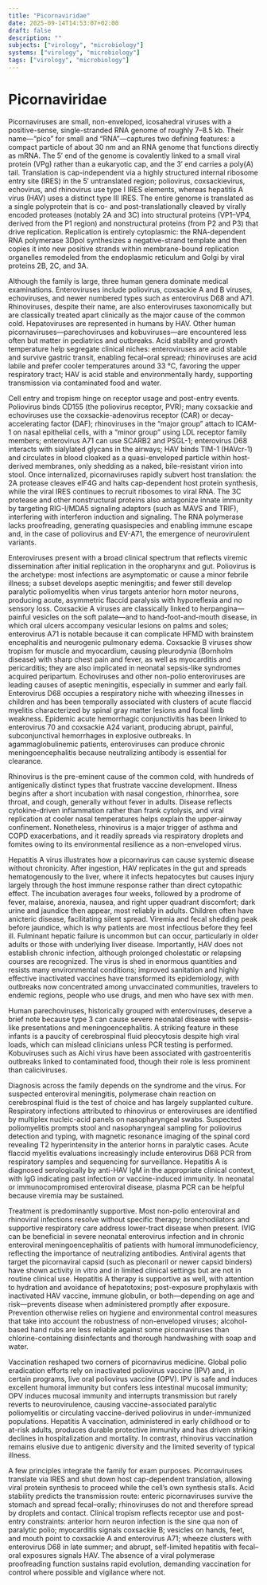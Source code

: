 ```yaml
---
title: "Picornaviridae"
date: 2025-09-14T14:53:07+02:00
draft: false
description: ""
subjects: ["virology", "microbiology"]
systems: ["virology", "microbiology"]
tags: ["virology", "microbiology"]
---
```


# Picornaviridae

Picornaviruses are small, non-enveloped, icosahedral viruses with a positive-sense, single-stranded RNA genome of roughly 7–8.5 kb. Their name—“pico” for small and “RNA”—captures two defining features: a compact particle of about 30 nm and an RNA genome that functions directly as mRNA. The 5′ end of the genome is covalently linked to a small viral protein (VPg) rather than a eukaryotic cap, and the 3′ end carries a poly(A) tail. Translation is cap-independent via a highly structured internal ribosome entry site (IRES) in the 5′ untranslated region; poliovirus, coxsackievirus, echovirus, and rhinovirus use type I IRES elements, whereas hepatitis A virus (HAV) uses a distinct type III IRES. The entire genome is translated as a single polyprotein that is co- and post-translationally cleaved by virally encoded proteases (notably 2A and 3C) into structural proteins (VP1–VP4, derived from the P1 region) and nonstructural proteins (from P2 and P3) that drive replication. Replication is entirely cytoplasmic: the RNA-dependent RNA polymerase 3Dpol synthesizes a negative-strand template and then copies it into new positive strands within membrane-bound replication organelles remodeled from the endoplasmic reticulum and Golgi by viral proteins 2B, 2C, and 3A.

Although the family is large, three human genera dominate medical examinations. Enteroviruses include poliovirus, coxsackie A and B viruses, echoviruses, and newer numbered types such as enterovirus D68 and A71. Rhinoviruses, despite their name, are also enteroviruses taxonomically but are classically treated apart clinically as the major cause of the common cold. Hepatoviruses are represented in humans by HAV. Other human picornaviruses—parechoviruses and kobuviruses—are encountered less often but matter in pediatrics and outbreaks. Acid stability and growth temperature help segregate clinical niches: enteroviruses are acid stable and survive gastric transit, enabling fecal–oral spread; rhinoviruses are acid labile and prefer cooler temperatures around 33 °C, favoring the upper respiratory tract; HAV is acid stable and environmentally hardy, supporting transmission via contaminated food and water.

Cell entry and tropism hinge on receptor usage and post-entry events. Poliovirus binds CD155 (the poliovirus receptor, PVR); many coxsackie and echoviruses use the coxsackie-adenovirus receptor (CAR) or decay-accelerating factor (DAF); rhinoviruses in the “major group” attach to ICAM-1 on nasal epithelial cells, with a “minor group” using LDL receptor family members; enterovirus A71 can use SCARB2 and PSGL-1; enterovirus D68 interacts with sialylated glycans in the airways; HAV binds TIM-1 (HAVcr-1) and circulates in blood cloaked as a quasi-enveloped particle within host-derived membranes, only shedding as a naked, bile-resistant virion into stool. Once internalized, picornaviruses rapidly subvert host translation: the 2A protease cleaves eIF4G and halts cap-dependent host protein synthesis, while the viral IRES continues to recruit ribosomes to viral RNA. The 3C protease and other nonstructural proteins also antagonize innate immunity by targeting RIG-I/MDA5 signaling adaptors (such as MAVS and TRIF), interfering with interferon induction and signaling. The RNA polymerase lacks proofreading, generating quasispecies and enabling immune escape and, in the case of poliovirus and EV-A71, the emergence of neurovirulent variants.

Enteroviruses present with a broad clinical spectrum that reflects viremic dissemination after initial replication in the oropharynx and gut. Poliovirus is the archetype: most infections are asymptomatic or cause a minor febrile illness; a subset develops aseptic meningitis; and fewer still develop paralytic poliomyelitis when virus targets anterior horn motor neurons, producing acute, asymmetric flaccid paralysis with hyporeflexia and no sensory loss. Coxsackie A viruses are classically linked to herpangina—painful vesicles on the soft palate—and to hand-foot-and-mouth disease, in which oral ulcers accompany vesicular lesions on palms and soles; enterovirus A71 is notable because it can complicate HFMD with brainstem encephalitis and neurogenic pulmonary edema. Coxsackie B viruses show tropism for muscle and myocardium, causing pleurodynia (Bornholm disease) with sharp chest pain and fever, as well as myocarditis and pericarditis; they are also implicated in neonatal sepsis-like syndromes acquired peripartum. Echoviruses and other non-polio enteroviruses are leading causes of aseptic meningitis, especially in summer and early fall. Enterovirus D68 occupies a respiratory niche with wheezing illnesses in children and has been temporally associated with clusters of acute flaccid myelitis characterized by spinal gray matter lesions and focal limb weakness. Epidemic acute hemorrhagic conjunctivitis has been linked to enterovirus 70 and coxsackie A24 variant, producing abrupt, painful, subconjunctival hemorrhages in explosive outbreaks. In agammaglobulinemic patients, enteroviruses can produce chronic meningoencephalitis because neutralizing antibody is essential for clearance.

Rhinovirus is the pre-eminent cause of the common cold, with hundreds of antigenically distinct types that frustrate vaccine development. Illness begins after a short incubation with nasal congestion, rhinorrhea, sore throat, and cough, generally without fever in adults. Disease reflects cytokine-driven inflammation rather than frank cytolysis, and viral replication at cooler nasal temperatures helps explain the upper-airway confinement. Nonetheless, rhinovirus is a major trigger of asthma and COPD exacerbations, and it readily spreads via respiratory droplets and fomites owing to its environmental resilience as a non-enveloped virus.

Hepatitis A virus illustrates how a picornavirus can cause systemic disease without chronicity. After ingestion, HAV replicates in the gut and spreads hematogenously to the liver, where it infects hepatocytes but causes injury largely through the host immune response rather than direct cytopathic effect. The incubation averages four weeks, followed by a prodrome of fever, malaise, anorexia, nausea, and right upper quadrant discomfort; dark urine and jaundice then appear, most reliably in adults. Children often have anicteric disease, facilitating silent spread. Viremia and fecal shedding peak before jaundice, which is why patients are most infectious before they feel ill. Fulminant hepatic failure is uncommon but can occur, particularly in older adults or those with underlying liver disease. Importantly, HAV does not establish chronic infection, although prolonged cholestatic or relapsing courses are recognized. The virus is shed in enormous quantities and resists many environmental conditions; improved sanitation and highly effective inactivated vaccines have transformed its epidemiology, with outbreaks now concentrated among unvaccinated communities, travelers to endemic regions, people who use drugs, and men who have sex with men.

Human parechoviruses, historically grouped with enteroviruses, deserve a brief note because type 3 can cause severe neonatal disease with sepsis-like presentations and meningoencephalitis. A striking feature in these infants is a paucity of cerebrospinal fluid pleocytosis despite high viral loads, which can mislead clinicians unless PCR testing is performed. Kobuviruses such as Aichi virus have been associated with gastroenteritis outbreaks linked to contaminated food, though their role is less prominent than caliciviruses.

Diagnosis across the family depends on the syndrome and the virus. For suspected enteroviral meningitis, polymerase chain reaction on cerebrospinal fluid is the test of choice and has largely supplanted culture. Respiratory infections attributed to rhinovirus or enteroviruses are identified by multiplex nucleic-acid panels on nasopharyngeal swabs. Suspected poliomyelitis prompts stool and nasopharyngeal sampling for poliovirus detection and typing, with magnetic resonance imaging of the spinal cord revealing T2 hyperintensity in the anterior horns in paralytic cases. Acute flaccid myelitis evaluations increasingly include enterovirus D68 PCR from respiratory samples and sequencing for surveillance. Hepatitis A is diagnosed serologically by anti-HAV IgM in the appropriate clinical context, with IgG indicating past infection or vaccine-induced immunity. In neonatal or immunocompromised enteroviral disease, plasma PCR can be helpful because viremia may be sustained.

Treatment is predominantly supportive. Most non-polio enteroviral and rhinoviral infections resolve without specific therapy; bronchodilators and supportive respiratory care address lower-tract disease when present. IVIG can be beneficial in severe neonatal enterovirus infection and in chronic enteroviral meningoencephalitis of patients with humoral immunodeficiency, reflecting the importance of neutralizing antibodies. Antiviral agents that target the picornaviral capsid (such as pleconaril or newer capsid binders) have shown activity in vitro and in limited clinical settings but are not in routine clinical use. Hepatitis A therapy is supportive as well, with attention to hydration and avoidance of hepatotoxins; post-exposure prophylaxis with inactivated HAV vaccine, immune globulin, or both—depending on age and risk—prevents disease when administered promptly after exposure. Prevention otherwise relies on hygiene and environmental control measures that take into account the robustness of non-enveloped viruses; alcohol-based hand rubs are less reliable against some picornaviruses than chlorine-containing disinfectants and thorough handwashing with soap and water.

Vaccination reshaped two corners of picornavirus medicine. Global polio eradication efforts rely on inactivated poliovirus vaccine (IPV) and, in certain programs, live oral poliovirus vaccine (OPV). IPV is safe and induces excellent humoral immunity but confers less intestinal mucosal immunity; OPV induces mucosal immunity and interrupts transmission but rarely reverts to neurovirulence, causing vaccine-associated paralytic poliomyelitis or circulating vaccine-derived poliovirus in under-immunized populations. Hepatitis A vaccination, administered in early childhood or to at-risk adults, produces durable protective immunity and has driven striking declines in hospitalization and mortality. In contrast, rhinovirus vaccination remains elusive due to antigenic diversity and the limited severity of typical illness.

A few principles integrate the family for exam purposes. Picornaviruses translate via IRES and shut down host cap-dependent translation, allowing viral protein synthesis to proceed while the cell’s own synthesis stalls. Acid stability predicts the transmission route: enteric picornaviruses survive the stomach and spread fecal–orally; rhinoviruses do not and therefore spread by droplets and contact. Clinical tropism reflects receptor use and post-entry constraints: anterior horn neuron infection is the sine qua non of paralytic polio; myocarditis signals coxsackie B; vesicles on hands, feet, and mouth point to coxsackie A and enterovirus A71; wheeze clusters with enterovirus D68 in late summer; and abrupt, self-limited hepatitis with fecal–oral exposures signals HAV. The absence of a viral polymerase proofreading function sustains rapid evolution, demanding vaccination for control where possible and vigilance where not.
